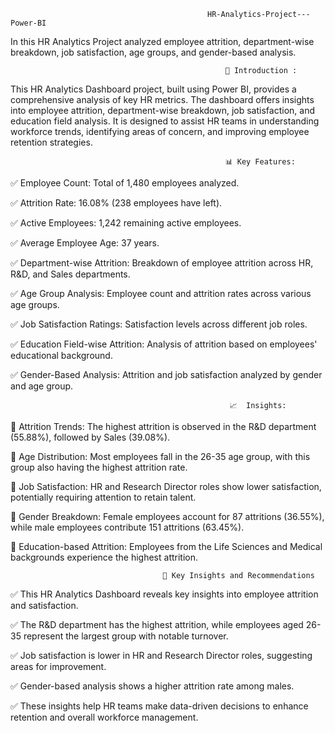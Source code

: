                                                 HR-Analytics-Project---Power-BI
In this HR Analytics Project analyzed employee attrition, department-wise breakdown, job satisfaction, age groups, and gender-based analysis.

                                                    📄 Introduction : 
This HR Analytics Dashboard project, built using Power BI, provides a comprehensive analysis of key HR metrics. The dashboard offers insights into employee attrition, department-wise breakdown, job satisfaction, and education field analysis. It is designed to assist HR teams in understanding workforce trends, identifying areas of concern, and improving employee retention strategies.

                                                    📊 Key Features:
✅ Employee Count: Total of 1,480 employees analyzed.

✅ Attrition Rate: 16.08% (238 employees have left).

✅ Active Employees: 1,242 remaining active employees.

✅ Average Employee Age: 37 years.

✅ Department-wise Attrition: Breakdown of employee attrition across HR, R&D, and Sales departments.

✅ Age Group Analysis: Employee count and attrition rates across various age groups.

✅ Job Satisfaction Ratings: Satisfaction levels across different job roles.

✅ Education Field-wise Attrition: Analysis of attrition based on employees' educational background.

✅ Gender-Based Analysis: Attrition and job satisfaction analyzed by gender and age group.

                                                     📈  Insights:
📌 Attrition Trends: The highest attrition is observed in the R&D department (55.88%), followed by Sales (39.08%).

📌 Age Distribution: Most employees fall in the 26-35 age group, with this group also having the highest attrition rate.

📌 Job Satisfaction: HR and Research Director roles show lower satisfaction, potentially requiring attention to retain talent.

📌 Gender Breakdown: Female employees account for 87 attritions (36.55%), while male employees contribute 151 attritions (63.45%).

📌 Education-based Attrition: Employees from the Life Sciences and Medical backgrounds experience the highest attrition.

                                      🚀 Key Insights and Recommendations
✅ This HR Analytics Dashboard reveals key insights into employee attrition and satisfaction. 

✅ The R&D department has the highest attrition, while employees aged 26-35 represent the largest group with notable turnover. 

✅ Job satisfaction is lower in HR and Research Director roles, suggesting areas for improvement.

✅ Gender-based analysis shows a higher attrition rate among males. 

✅ These insights help HR teams make data-driven decisions to enhance retention and overall workforce management.
